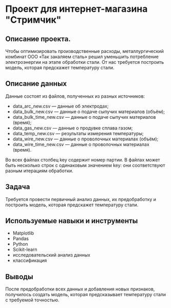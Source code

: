 # Проект для интернет-магазина "Стримчик"

## Описание проекта.
Чтобы оптимизировать производственные расходы, металлургический комбинат ООО «Так закаляем сталь» решил уменьшить потребление электроэнергии на этапе обработки стали. От нас требуется построить модель, которая предскажет температуру стали.

## Описание данных
Данные состоят из файлов, полученных из разных источников:
- data_arc_new.csv — данные об электродах;
- data_bulk_new.csv — данные о подаче сыпучих материалов (объём);
- data_bulk_time_new.csv — данные о подаче сыпучих материалов (время);
- data_gas_new.csv — данные о продувке сплава газом;
- data_temp_new.csv — результаты измерения температуры;
- data_wire_new.csv — данные о проволочных материалах (объём);
- data_wire_time_new.csv — данные о проволочных материалах (время).


Во всех файлах столбец key содержит номер партии. В файлах может быть несколько строк с одинаковым значением key: они соответствуют разным итерациям обработки.

## Задача
Требуется провести первичный анализ данных, их предобработку и построить модель, которая предскажет температуру стали.

## Используемые навыки и инструменты 
- Matplotlib
- Pandas
- Python
- Scikit-learn
- исследовательский анализ данных
- классификация

## Выводы
После предобработки всех данных и добавления новых признаков, получилось создать модель, которая предсказывает температуру стали с требуемой точностью.
